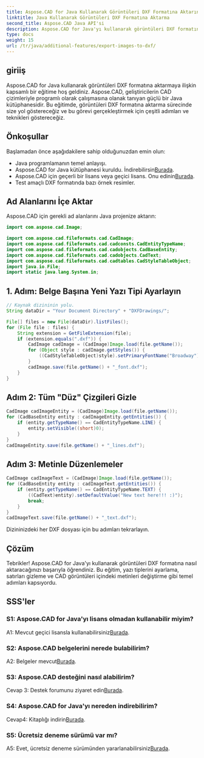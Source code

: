 ```yaml
---
title: Aspose.CAD for Java Kullanarak Görüntüleri DXF Formatına Aktarın
linktitle: Java Kullanarak Görüntüleri DXF Formatına Aktarma
second_title: Aspose.CAD Java API'si
description: Aspose.CAD for Java'yı kullanarak görüntüleri DXF formatına aktarmanın kusursuz sürecini keşfedin. Adım adım kılavuz, SSS ve daha fazlası.
type: docs
weight: 15
url: /tr/java/additional-features/export-images-to-dxf/
---
```

## giriiş

Aspose.CAD for Java kullanarak görüntüleri DXF formatına aktarmaya ilişkin kapsamlı bir eğitime hoş geldiniz. Aspose.CAD, geliştiricilerin CAD çizimleriyle programlı olarak çalışmasına olanak tanıyan güçlü bir Java kütüphanesidir. Bu eğitimde, görüntüleri DXF formatına aktarma sürecinde size yol göstereceğiz ve bu görevi gerçekleştirmek için çeşitli adımları ve teknikleri göstereceğiz.

## Önkoşullar

Başlamadan önce aşağıdakilere sahip olduğunuzdan emin olun:

- Java programlamanın temel anlayışı.
-  Aspose.CAD for Java kütüphanesi kuruldu. İndirebilirsin[Burada](https://releases.aspose.com/cad/java/).
- Aspose.CAD için geçerli bir lisans veya geçici lisans. Onu edinin[Burada](https://purchase.aspose.com/temporary-license/).
- Test amaçlı DXF formatında bazı örnek resimler.

## Ad Alanlarını İçe Aktar

Aspose.CAD için gerekli ad alanlarını Java projenize aktarın:

```java
import com.aspose.cad.Image;

import com.aspose.cad.fileformats.cad.CadImage;
import com.aspose.cad.fileformats.cad.cadconsts.CadEntityTypeName;
import com.aspose.cad.fileformats.cad.cadobjects.CadBaseEntity;
import com.aspose.cad.fileformats.cad.cadobjects.CadText;
import com.aspose.cad.fileformats.cad.cadtables.CadStyleTableObject;
import java.io.File;
import static java.lang.System.in;
```

## 1. Adım: Belge Başına Yeni Yazı Tipi Ayarlayın

```java
// Kaynak dizininin yolu.
String dataDir = "Your Document Directory" + "DXFDrawings/";

File[] files = new File(dataDir).listFiles();
for (File file : files) {
    String extension = GetFileExtension(file);
    if (extension.equals(".dxf")) {
        CadImage cadImage = (CadImage)Image.load(file.getName());
        for (Object style : cadImage.getStyles()) {
            ((CadStyleTableObject)style).setPrimaryFontName("Broadway");
        }
        cadImage.save(file.getName() + "_font.dxf");
    }
}
```

## Adım 2: Tüm "Düz" Çizgileri Gizle

```java
CadImage cadImageEntity = (CadImage)Image.load(file.getName());
for (CadBaseEntity entity : cadImageEntity.getEntities()) {
    if (entity.getTypeName() == CadEntityTypeName.LINE) {
        entity.setVisible((short)0);
    }
}
cadImageEntity.save(file.getName() + "_lines.dxf");
```

## Adım 3: Metinle Düzenlemeler

```java
CadImage cadImageText = (CadImage)Image.load(file.getName());
for (CadBaseEntity entity : cadImageText.getEntities()) {
    if (entity.getTypeName() == CadEntityTypeName.TEXT) {
        ((CadText)entity).setDefaultValue("New text here!!! :)");
        break;
    }
}
cadImageText.save(file.getName() + "_text.dxf");
```

Dizininizdeki her DXF dosyası için bu adımları tekrarlayın.

## Çözüm

Tebrikler! Aspose.CAD for Java'yı kullanarak görüntüleri DXF formatına nasıl aktaracağınızı başarıyla öğrendiniz. Bu eğitim, yazı tiplerini ayarlama, satırları gizleme ve CAD görüntüleri içindeki metinleri değiştirme gibi temel adımları kapsıyordu.

## SSS'ler

### S1: Aspose.CAD for Java'yı lisans olmadan kullanabilir miyim?

 A1: Mevcut geçici lisansla kullanabilirsiniz[Burada](https://purchase.aspose.com/temporary-license/).

### S2: Aspose.CAD belgelerini nerede bulabilirim?

 A2: Belgeler mevcut[Burada](https://reference.aspose.com/cad/java/).

### S3: Aspose.CAD desteğini nasıl alabilirim?

 Cevap 3: Destek forumunu ziyaret edin[Burada](https://forum.aspose.com/c/cad/19).

### S4: Aspose.CAD for Java'yı nereden indirebilirim?

 Cevap4: Kitaplığı indirin[Burada](https://releases.aspose.com/cad/java/).

### S5: Ücretsiz deneme sürümü var mı?

 A5: Evet, ücretsiz deneme sürümünden yararlanabilirsiniz[Burada](https://releases.aspose.com/).
